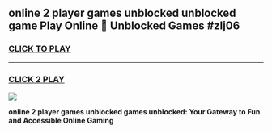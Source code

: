 
## online 2 player games unblocked unblocked game Play Online 👋 Unblocked Games #zlj06
<h3>
<a href="https://premium.freeplayer.one?title=online_2_player_games_unblocked&ref=21F">CLICK TO PLAY</a></h3>
<hr>

<h3>
<a href="https://premium.freeplayer.one?title=online_2_player_games_unblocked&ref=21F">CLICK 2 PLAY</a>
  
</h3>

<a href="https://premium.freeplayer.one?title=online_2_player_games_unblocked&ref=21F/"><img src="https://clearcache.store/games.png"></a>


**online 2 player games unblocked games unblocked: Your Gateway to Fun and Accessible Online Gaming**
